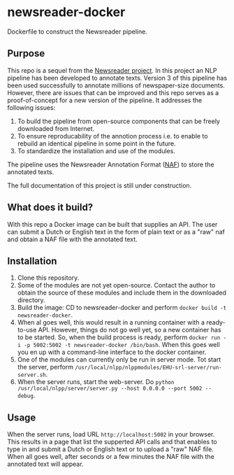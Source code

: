 # newsreader-docker
Dockerfile to construct the Newsreader pipeline.

## Purpose

This repo is a sequel from the
[Newsreader project](http://www.newsreader-project.eu/). In this
project an NLP pipeline has been developed to annotate texts. Version
3 of this pipeline has been used successfully to annotate millions of
newspaper-size documents. However, there are issues that can be
improved and this repo serves as a proof-of-concept for a new version
of the pipeline. It addresses the following issues:

1. To build the pipeline from open-source components that can be
   freely downloaded from Internet.
2. To ensure reproducability of the annotion process i.e. to enable to
   rebuild an identical pipeline in some point in the future.
3. To standardize the installation and use of the modules.

The pipeline uses the Newsreader Annotation Format
([NAF](https://github.com/newsreader/NAF)) to store the annotated
texts.

The full documentation of this project is still under construction.

## What does it build?

With this repo a Docker image can be built that supplies an API. The
user can submit a Dutch or English text in the form of plain text or
as a "raw" naf and obtain a NAF file with the annotated text.



## Installation

1. Clone this repository.
2. Some of the modules are not yet open-source. Contact the author to
   obtain the source of these modules and include them in the
   downloaded directory.
3. Build the image: CD to newsreader-docker and perform 
   `docker build -t newsreader-docker`.
4. When al goes well, this would result in a running container with a
   ready-to-use API. However, things do not go well yet, so a new
   container has to be started. So, when the build process is ready,
   perform `docker run -i -p 5002:5002 -t newsreader-docker
   /bin/bash`. When this goes well you en up with a command-line
   interface to the docker container.
5. One of the modules can currently only be run in server mode. Tot start
   the server, perform
   `/usr/local/nlpp/nlppmodules/EHU-srl-server/run-server.sh`.
6. When the server runs, start the web-server.
   Do `python /usr/local/nlpp/server/server.py --host 0.0.0.0 --port 5002 --debug`.

## Usage

When the server runs, load URL `http://localhost:5002` in your
browser. This results in a page that list the supperted API calls and that
enables to type in and submit a Dutch or English text or to upload a "raw"
NAF file. When all goes well, after seconds or a few minutes the NAF
file with the annotated text will appear. 
